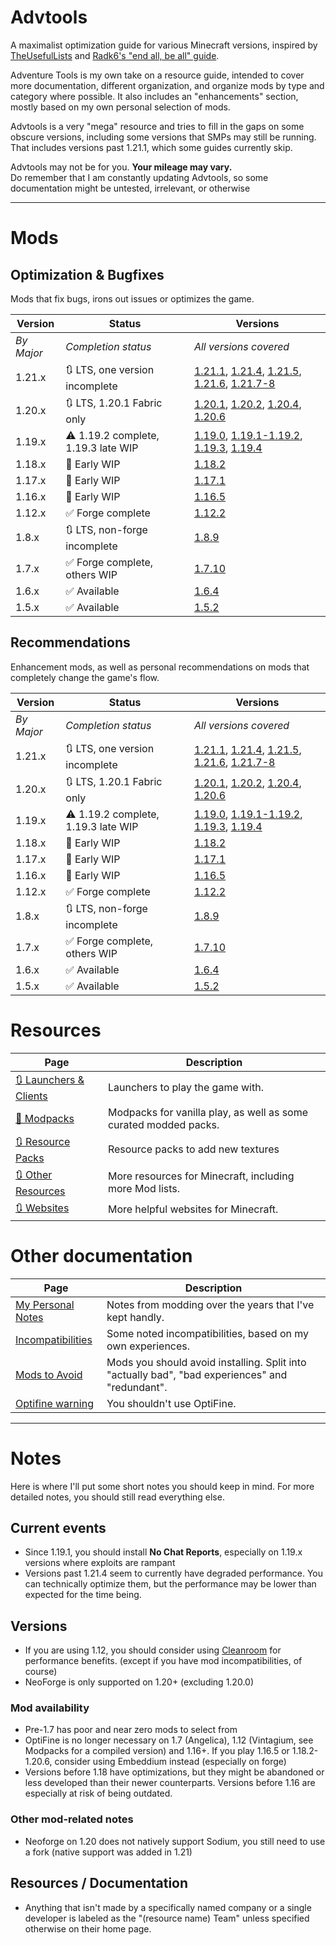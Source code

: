 # Advtools
A maximalist optimization guide for various Minecraft versions, inspired by [TheUsefulLists](https://github.com/TheUsefulLists/UsefulMods) and [Radk6's "end all, be all" guide](https://github.com/Radk6/MC-Optimization-Gu).

Adventure Tools is my own take on a resource guide, intended to cover more documentation, different organization, and organize mods by type and category where possible. It also includes an "enhancements" section, mostly based on my own personal selection of mods.  

Advtools is a very "mega" resource and tries to fill in the gaps on some obscure versions, including some versions that SMPs may still be running. That includes versions past 1.21.1, which some guides currently skip.

Advtools may not be for you. **Your mileage may vary.**  
Do remember that I am constantly updating Advtools, so some documentation might be untested, irrelevant, or otherwise

***

# Mods

## Optimization & Bugfixes
Mods that fix bugs, irons out issues or optimizes the game.

<!-- TODO so these mods are compatible with these versions and need to be added

*** FORGE ***
https://modrinth.com/mod/starlight-forge - 1.17.1, 1.18.2, 1.19.x (except 1.19.4), 1.20-1.20.2

-->

| Version | Status | Versions |
| --- | --- | --- |
| *By Major* | *Completion status* | *All versions covered* |
| 1.21.x | 🔃 LTS, one version incomplete | [1.21.1](optimization/versions/21/1/index.md), [1.21.4](optimization/versions/21/4/index.md), [1.21.5](optimization/versions/21/5/index.md), [1.21.6](optimization/versions/21/6/index.md), [1.21.7-8](optimization/versions/21/7/index.md) |
| 1.20.x | 🔃 LTS, 1.20.1 Fabric only | [1.20.1](optimization/versions/20/1/index.md), [1.20.2](optimization/versions/20/2/index.md), [1.20.4](optimization/versions/20/4/index.md), [1.20.6](optimization/versions/20/6/index.md) |
| 1.19.x | ⚠ 1.19.2 complete, 1.19.3 late WIP | [1.19.0](optimization/versions/19/0/index.md), [1.19.1-1.19.2](optimization/versions/19/2/index.md), [1.19.3](optimization/versions/19/3/index.md), [1.19.4](optimization/versions/19/4/index.md) |
| 1.18.x | 🚧 Early WIP | [1.18.2](optimization/versions/18/2/index.md) |
| 1.17.x | 🚧 Early WIP | [1.17.1](optimization/versions/17/1/index.md) |
| 1.16.x | 🚧 Early WIP | [1.16.5](optimization/versions/16/5/index.md) |
| 1.12.x | ✅ Forge complete | [1.12.2](optimization/versions/12/2/index.md) |
| 1.8.x | 🔃 LTS, non-forge incomplete | [1.8.9](optimization/versions/8/9/index.md) |
| 1.7.x | ✅ Forge complete, others WIP | [1.7.10](optimization/versions/7/10/index.md) |
| 1.6.x | ✅ Available | [1.6.4](optimization/versions/6/4/index.md) |
| 1.5.x | ✅ Available | [1.5.2](optimization/versions/5/2/index.md) |

## Recommendations
Enhancement mods, as well as personal recommendations on mods that completely change the game's flow.

| Version | Status | Versions |
| --- | --- | --- |
| *By Major* | *Completion status* | *All versions covered* |
| 1.21.x | 🔃 LTS, one version incomplete | [1.21.1](recommendations/versions/21/1/index.md), [1.21.4](recommendations/versions/21/4/index.md), [1.21.5](recommendations/versions/21/5/index.md), [1.21.6](recommendations/versions/21/6/index.md), [1.21.7-8](recommendations/versions/21/7/index.md) |
| 1.20.x | 🔃 LTS, 1.20.1 Fabric only | [1.20.1](recommendations/versions/20/1/index.md), [1.20.2](recommendations/versions/20/2/index.md), [1.20.4](recommendations/versions/20/4/index.md), [1.20.6](recommendations/versions/20/6/index.md) |
| 1.19.x | ⚠ 1.19.2 complete, 1.19.3 late WIP | [1.19.0](recommendations/versions/19/0/index.md), [1.19.1-1.19.2](recommendations/versions/19/2/index.md), [1.19.3](recommendations/versions/19/3/index.md), [1.19.4](recommendations/versions/19/4/index.md) |
| 1.18.x | 🚧 Early WIP | [1.18.2](recommendations/versions/18/2/index.md) |
| 1.17.x | 🚧 Early WIP | [1.17.1](recommendations/versions/17/1/index.md) |
| 1.16.x | 🚧 Early WIP | [1.16.5](recommendations/versions/16/5/index.md) |
| 1.12.x | ✅ Forge complete | [1.12.2](recommendations/versions/12/2/index.md) |
| 1.8.x | 🔃 LTS, non-forge incomplete | [1.8.9](recommendations/versions/8/9/index.md) |
| 1.7.x | ✅ Forge complete, others WIP | [1.7.10](recommendations/versions/7/10/index.md) |
| 1.6.x | ✅ Available | [1.6.4](recommendations/versions/6/4/index.md) |
| 1.5.x | ✅ Available | [1.5.2](recommendations/versions/5/2/index.md) |

# Resources
| Page | Description |
| --- | --- |
| [🔃 Launchers & Clients](nonspecific/launchers.md) | Launchers to play the game with. |
| [🚧 Modpacks](nonspecific/modpacks.md) | Modpacks for vanilla play, as well as some curated modded packs. |
| [🔃 Resource Packs](nonspecific/resources.md) | Resource packs to add new textures |
| [🔃 Other Resources](nonspecific/lists.md) | More resources for Minecraft, including more Mod lists. |
| [🔃 Websites](nonspecific/sites.md) | More helpful websites for Minecraft. |

# Other documentation
| Page | Description |
| --- | --- |
| [My Personal Notes](documentation/personal) | Notes from modding over the years that I've kept handly. |
| [Incompatibilities](documentation/incompatibilities.md) | Some noted incompatibilities, based on my own experiences. |
| [Mods to Avoid](documentation/avoid.md) | Mods you should avoid installing. Split into "actually bad", "bad experiences" and "redundant". |
| [Optifine warning](documentation/optifine.md) | You shouldn't use OptiFine. |

***

# Notes
Here is where I'll put some short notes you should keep in mind. For more detailed notes, you should still read everything else.

## Current events
- Since 1.19.1, you should install **No Chat Reports**, especially on 1.19.x versions where exploits are rampant
- Versions past 1.21.4 seem to currently have degraded performance. You can technically optimize them, but the performance may be lower than expected for the time being.

## Versions
- If you are using 1.12, you should consider using [Cleanroom](https://www.curseforge.com/minecraft/mc-mods/cleanroom-relauncher) for performance benefits. (except if you have mod incompatibilities, of course)
- NeoForge is only supported on 1.20+ (excluding 1.20.0)


### Mod availability
- Pre-1.7 has poor and near zero mods to select from
- OptiFine is no longer necessary on 1.7 (Angelica), 1.12 (Vintagium, see Modpacks for a compiled version) and 1.16+. If you play 1.16.5 or 1.18.2-1.20.6, consider using Embeddium instead (especially on forge)
- Versions before 1.18 have optimizations, but they might be abandoned or less developed than their newer counterparts. Versions before 1.16 are especially at risk of being outdated.

### Other mod-related notes
- Neoforge on 1.20 does not natively support Sodium, you still need to use a fork (native support was added in 1.21)

## Resources / Documentation
- Anything that isn't made by a specifically named company or a single developer is labeled as the "(resource name) Team" unless specified otherwise on their home page.